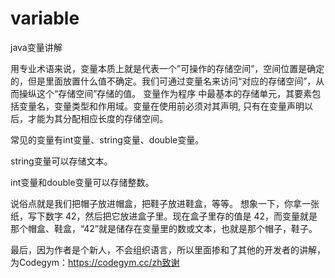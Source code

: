 # variable
java变量讲解

用专业术语来说，变量本质上就是代表一个”可操作的存储空间”，空间位置是确定的，但是里面放置什么值不确定。我们可通过变量名来访问“对应的存储空间”，从而操纵这个“存储空间”存储的值。 变量作为程序
中最基本的存储单元，其要素包括变量名，变量类型和作用域。变量在使用前必须对其声明, 只有在变量声明以后，才能为其分配相应长度的存储空间。

常见的变量有int变量、string变量、double变量。

string变量可以存储文本。

int变量和double变量可以存储整数。

说俗点就是我们把帽子放进帽盒，把鞋子放进鞋盒，等等。
想象一下，你拿一张纸，写下数字 42，然后把它放进盒子里。现在盒子里存的值是 42，而变量就是那个帽盒、鞋盒，“42”就是储存在变量里的数或文本，也就是那个帽子，鞋子。

最后，因为作者是个新人，不会组织语言，所以里面掺和了其他的开发者的讲解，为Codegym：https://codegym.cc/zh致谢
